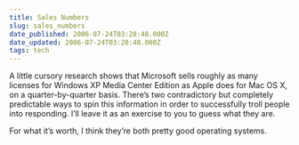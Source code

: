```yaml
---
title: Sales Numbers
slug: sales_numbers
date_published: 2006-07-24T03:28:48.000Z
date_updated: 2006-07-24T03:28:48.000Z
tags: tech
---
```


A little cursory research shows that Microsoft sells roughly as many licenses for Windows XP Media Center Edition as Apple does for Mac OS X, on a quarter-by-quarter basis. There’s two contradictory but completely predictable ways to spin this information in order to successfully troll people into responding. I’ll leave it as an exercise to you to guess what they are.

For what it’s worth, I think they’re both pretty good operating systems.
